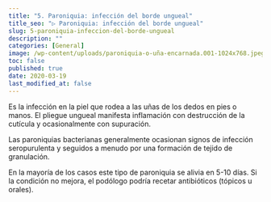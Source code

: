 ```yaml
---
title: "5. Paroniquia: infección del borde ungueal"
title_seo: "▷ Paroniquia: infección del borde ungueal"
slug: 5-paroniquia-infeccion-del-borde-ungueal
description: ""
categories: [General]
image: /wp-content/uploads/paroniquia-o-uña-encarnada.001-1024x768.jpeg
toc: false
published: true
date: 2020-03-19
last_modified_at: false
---
```

Es la infección en la piel que rodea a las uñas de los dedos en pies o manos. El pliegue ungueal manifesta inflamación con destrucción de la cutícula y ocasionalmente con supuración.

Las paroniquias bacterianas generalmente ocasionan signos de infección seropurulenta y seguidos a menudo por una formación de tejido de granulación.

En la mayoría de los casos este tipo de paroniquia se alivia en 5-10 días. Si la condición no mejora, el podólogo podría recetar antibióticos (tópicos u orales).